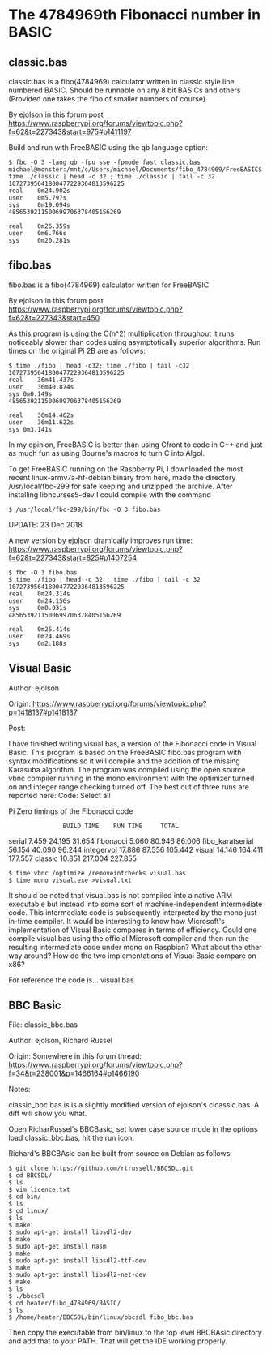 # The 4784969th Fibonacci number in BASIC

## classic.bas

classic.bas is a fibo(4784969) calculator written in classic style line numbered BASIC. Should be runnable on any 
8 bit BASICs and others (Provided one takes the fibo of smaller numbers of course)

By ejolson in this forum post https://www.raspberrypi.org/forums/viewtopic.php?f=62&t=227343&start=975#p1411197

Build and run with FreeBASIC using the qb language option: 

    $ fbc -O 3 -lang qb -fpu sse -fpmode fast classic.bas
    michael@monster:/mnt/c/Users/michael/Documents/fibo_4784969/FreeBASIC$ time ./classic | head -c 32 ; time ./classic | tail -c 32
    10727395641800477229364813596225
    real    0m24.902s
    user    0m5.797s
    sys     0m19.094s
    4856539211500699706378405156269

    real    0m26.359s
    user    0m6.766s
    sys     0m20.281s

## fibo.bas

fibo.bas is a fibo(4784969) calculator written for FreeBASIC 

By ejolson in this forum post https://www.raspberrypi.org/forums/viewtopic.php?f=62&t=227343&start=450


As this program is using the O(n^2) multiplication throughout it runs noticeably slower than codes using asymptotically superior algorithms. Run times on the original Pi 2B are as follows:

    $ time ./fibo | head -c32; time ./fibo | tail -c32
    10727395641800477229364813596225
    real    36m41.437s
    user    36m40.874s
    sys 0m0.149s
    4856539211500699706378405156269

    real    36m14.462s
    user    36m11.622s
    sys 0m3.141s


In my opinion, FreeBASIC is better than using Cfront to code in C++ and just as much fun as using Bourne's macros to turn C into Algol.

To get FreeBASIC running on the Raspberry Pi, I downloaded the most recent linux-armv7a-hf-debian binary from here, made the directory /usr/local/fbc-299 for safe keeping and unzipped the archive. After installing libncurses5-dev I could compile with the command

    $ /usr/local/fbc-299/bin/fbc -O 3 fibo.bas


UPDATE: 23 Dec 2018

A new version by ejolson dramically improves run time:
https://www.raspberrypi.org/forums/viewtopic.php?f=62&t=227343&start=825#p1407254


    $ fbc -O 3 fibo.bas
    $ time ./fibo | head -c 32 ; time ./fibo | tail -c 32
    10727395641800477229364813596225
    real    0m24.314s
    user    0m24.156s
    sys     0m0.031s
    4856539211500699706378405156269

    real    0m25.414s
    user    0m24.469s
    sys     0m2.188s

## Visual Basic

Author: ejolson

Origin: https://www.raspberrypi.org/forums/viewtopic.php?p=1418137#p1418137

Post:

I have finished writing visual.bas, a version of the Fibonacci code in Visual Basic. This program is based on the FreeBASIC fibo.bas program with syntax modifications so it will compile and the addition of the missing Karasuba algorithm. The program was compiled using the open source vbnc compiler running in the mono environment with the optimizer turned on and integer range checking turned off. The best out of three runs are reported here:
Code: Select all

Pi Zero timings of the Fibonacci code

                   BUILD TIME    RUN TIME     TOTAL
serial                7.459       24.195     31.654
fibonacci             5.060       80.946     86.006
fibo_karatserial     56.154       40.090     96.244
integervol           17.886       87.556    105.442
visual               14.146      164.411    177.557
classic              10.851      217.004    227.855

    $ time vbnc /optimize /removeintchecks visual.bas
    $ time mono visual.exe >visual.txt

It should be noted that visual.bas is not compiled into a native ARM executable but instead into some sort of machine-independent intermediate code. This intermediate code is subsequently interpreted by the mono just-in-time compiler. It would be interesting to know how Microsoft's implementation of Visual Basic compares in terms of efficiency. Could one compile visual.bas using the official Microsoft compiler and then run the resulting intermediate code under mono on Raspbian? What about the other way around? How do the two implementations of Visual Basic compare on x86?

For reference the code is... visual.bas

## BBC Basic

File: classic_bbc.bas

Author: ejolson, Richard Russel

Origin: Somewhere in this forum thread: https://www.raspberrypi.org/forums/viewtopic.php?f=34&t=238001&p=1466164#p1466190 

Notes:

classic_bbc.bas is is a slightly modified version of ejolson's clcassic.bas. A diff will show you what.

Open RicharRussel's BBCBasic, set lower case source mode in the options load classic_bbc.bas, hit the run icon.

Richard's BBCBAsic can be built from source on Debian as follows:

    $ git clone https://github.com/rtrussell/BBCSDL.git
    $ cd BBCSDL/
    $ ls
    $ vim licence.txt 
    $ cd bin/
    $ ls
    $ cd linux/
    $ ls
    $ make
    $ sudo apt-get install libsdl2-dev 
    $ make
    $ sudo apt-get install nasm
    $ make
    $ sudo apt-get install libsdl2-ttf-dev 
    $ make
    $ sudo apt-get install libsdl2-net-dev
    $ make
    $ ls
    $ ./bbcsdl 
    $ cd heater/fibo_4784969/BASIC/
    $ ls
    $ /home/heater/BBCSDL/bin/linux/bbcsdl fibo_bbc.bas 

Then copy the executable from bin/linux to the top level BBCBAsic directory and add that to your PATH. That will get the IDE working properly.











